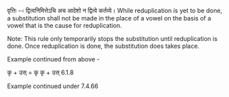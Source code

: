 

वृत्तिः --ः द्वित्वनिमित्तेऽचि अच आदेशो न द्वित्वे कर्तव्ये। While reduplication is yet to be done, a substitution shall not be made in the place of a vowel on the basis of a vowel that is the cause for reduplication.

Note: This rule only temporarily stops the substitution until reduplication is done. Once reduplication is done, the substitution does takes place.


Example continued from above -


कृ + उस् = कृ कृ + उस् 6.1.8


Example continued under 7.4.66

